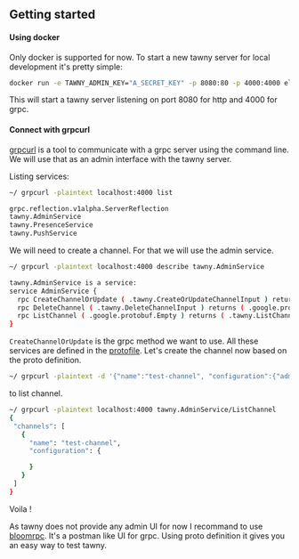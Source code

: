 ## Getting started


#### Using docker
Only docker is supported for now. To start a new tawny server for local development it's pretty simple:

```bash
docker run -e TAWNY_ADMIN_KEY="A_SECRET_KEY" -p 8080:80 -p 4000:4000 elmazout/tawny
```
This will start a tawny server listening on port 8080 for http and 4000 for grpc.

#### Connect with grpcurl
[grpcurl](https://github.com/fullstorydev/grpcurl) is a tool to communicate with a grpc server using the command line. We will use that as an admin interface with the tawny server.

Listing services:
```bash
~/ grpcurl -plaintext localhost:4000 list

grpc.reflection.v1alpha.ServerReflection
tawny.AdminService
tawny.PresenceService
tawny.PushService
```

We will need to create a channel. For that we will use the admin service.
```bash
~/ grpcurl -plaintext localhost:4000 describe tawny.AdminService

tawny.AdminService is a service:
service AdminService {
  rpc CreateChannelOrUpdate ( .tawny.CreateOrUpdateChannelInput ) returns ( .google.protobuf.Empty );
  rpc DeleteChannel ( .tawny.DeleteChannelInput ) returns ( .google.protobuf.Empty );
  rpc ListChannel ( .google.protobuf.Empty ) returns ( .tawny.ListChannelOutput );
}
```
``CreateChannelOrUpdate`` is the grpc method we want to use. All these services are defined in the [protofile](https://github.com/nicolasgere/Tawny/tree/master/protos).
Let's create the channel now based on the proto definition.

```bash
~/ grpcurl -plaintext -d '{"name":"test-channel", "configuration":{"admin_required_to_push":false}}' localhost:4000 tawny.AdminService/CreateChannelOrUpdate
```
 to list channel.
 
 ```bash
~/ grpcurl -plaintext localhost:4000 tawny.AdminService/ListChannel
{
  "channels": [
    {
      "name": "test-channel",
      "configuration": {

      }
    }
  ]
}
 ```
Voila !

As tawny does not provide any admin UI for now I recommand to use [bloomrpc](https://github.com/uw-labs/bloomrpc). It's a postman like UI for grpc. Using proto definition it gives you an easy way to test tawny.

